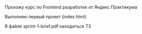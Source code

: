 Прохожу курс по Frontend разработке от Яндекс Практикума

Выполняю первый проект (index.html)

В файле sprint-1-brief.pdf находиться ТЗ 
